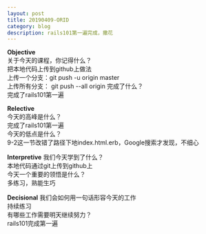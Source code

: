 ```yaml
---
layout: post
title: 20190409-ORID
category: blog
description: rails101第一遍完成，撒花  
---
```


**Objective**   
关于今天的课程，你记得什么？   
把本地代码上传到github上做法  
上传一个分支：git push -u origin master  
上传所有分支： git push --all origin
完成了什么？   
完成了rails101第一遍   

**Relective**   
今天的高峰是什么？  
完成了rails101第一遍     
今天的低点是什么？   
9-2这一节改错了路径下地index.html.erb，Google搜索才发现，不细心      

**Interpretive**
我们今天学到了什么？  
本地代码通过git上传到github上      
今天一个重要的领悟是什么？  
多练习，熟能生巧  

**Decisional** 
我们会如何用一句话形容今天的工作   
持续练习     
有哪些工作需要明天继续努力？  
rails101完成第一遍   


